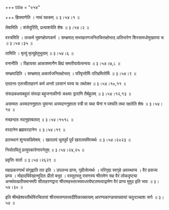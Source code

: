 +++
title = "०५४"

+++
ह्रियमाणेति । नाथं रक्षकम्  ॥  ३।५४।१ ॥   

  

तेषामिति । शंसेयुरिति, प्रत्याशयेति शेषः  ॥  ३।५४।२ ॥   

  

वस्त्रमिति । तत्कर्म भूषणक्षेपणकर्म । सम्भ्रमात् सभयहरणजनितचित्तक्षोभात् अतिभारेण शिरसामधोमुखतया च  ॥  ३।५४।३५ ॥   

  

तामिति । मृत्युं मृत्युहेतुभूताम्  ॥  ३।५४।६ ॥   

  

वनानीति । विहायसा आकाशमार्गेण क्षिप्रं समतीयायेत्यन्वयः  ॥  ३।५४।७,८ ॥   

  

सम्भ्रमादिति । सम्भ्रमात् अकार्यजनितक्षोभात् । परिवृत्तोर्मिः परिभ्रमितोर्मिः  ॥  ३।५४।९  ॥   

एतदन्तः एतत्सीताहरणं कर्म अन्तो ऽवसानं यस्य सः तथोक्त  ॥  ३।५४।१०,११ ॥   

  

संरूढकक्ष्याबहुलं संरूढा बहुजनाकीर्णाः कक्ष्याः द्वाराणि तैर्बहुलम्  ॥  ३।५४।१२,१३ ॥   

  

असम्मतः अस्मदननुज्ञातः पुमान्वा अस्मदननुज्ञाता स्त्री वा यथा चैनां न पश्यति तथा रक्षतेति शेषः  ॥  ३।५४।१४ ॥   

  

मच्छन्दतः मदनुज्ञाबलात्  ॥  ३।५४।१५१८ ॥   

  

वरदानेन ब्रह्मवरदानेन  ॥  ३।५४।१९ ॥   

  

हतस्थानं शून्यसन्निवेशम् । खरालयं भूतपूर्वं पूर्वं खरालयमित्यर्थः  ॥  ३।५४।२०२३ ॥   

  

निर्यातयितुं प्रत्युपकारेणापनेतुम्  ॥  ३।५४।२४,२५ ॥   

  

प्रवृत्तिः वार्ता  ॥  ३।५४।२६२९ ॥   

  

महाप्रकरणार्थं संगृह्णाति तत इति । उपलभ्य प्राप्य, गृहीत्वेत्यर्थः । परिगृह्य स्वगृहे अवस्थाप्य । वैरं प्रसज्य प्राप्य । मोहादविवेखान्मुदितः प्रीतो बभूव । वस्तुतस्तु रावणस्य श्रीरामेण सह वैरं लोकदृष्ट्या अनर्थवत्प्रतीयमानमपि सीताहरणद्वारा श्रीरामहस्तात्स्ववधस्येष्टतमत्वाद्रामेण वैरं प्राप्य मुमुद इति भावः  ॥  ३।५४।३० ॥   

  

इति श्रीमहेश्वरतीर्थविरचितायां श्रीरामायणतत्त्वदीपिकाख्यायाम् आरण्यकाण्डव्याख्यायां चतुःपञ्चाशः सर्गः  ॥  ३।५४ ॥   

  

